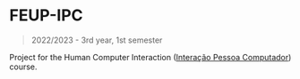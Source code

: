 # FEUP-IPC

> 2022/2023 - 3rd year, 1st semester

Project for the Human Computer Interaction ([Interação Pessoa Computador](https://sigarra.up.pt/feup/pt/UCURR_GERAL.FICHA_UC_VIEW?pv_ocorrencia_id=501684 "course page")) course.

